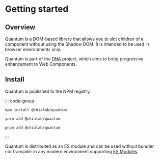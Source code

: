 # Getting started

## Overview

Quantum is a DOM-based library that allows you to slot children of a component without using the Shadow DOM. it is intended to be used in browser environments only.

Quantum is part of the [DNA](https://github.com/chialab/dna) project, which aims to bring progressive enhancement to Web Components.

## Install

Quantum is published to the NPM registry.

::: code-group

```bash [npm]
npm install @chialab/quantum
```

```bash [yarn]
yarn add @chialab/quantum
```

```bash [pnpm]
pnpm add @chialab/quantum
```

:::

Quantum is distributed as an ES module and can be used without bundler nor transpiler in any modern environment supporting [ES Modules](https://caniuse.com/es6-module).

